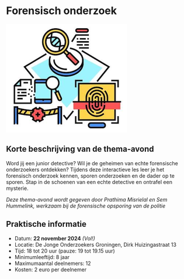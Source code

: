 # Forensisch onderzoek

![forensischonderzoek](forensischonderzoek.jpg)

## Korte beschrijving van de thema-avond
Word jij een junior detective? Wil je de geheimen van echte forensische onderzoekers ontdekken? Tijdens deze interactieve les leer je het forensisch onderzoek kennen, sporen onderzoeken en de dader op te sporen. Stap in de schoenen van een echte detective en ontrafel een mysterie.

*Deze thema-avond wordt gegeven door Prathima Misrielal en Sem Hummelink, werkzaam bij de forensische opsporing van de politie*

## Praktische informatie
- Datum: **22 november 2024** *(Vol!)*
- Locatie: De Jonge Onderzoekers Groningen, Dirk Huizingastraat 13
- Tijd: 18 tot 20 uur (pauze: 19 tot 19.15 uur)
- Minimumleeftijd: 8 jaar
- Maximumaantal deelnemers: 12
- Kosten: 2 euro per deelnemer
